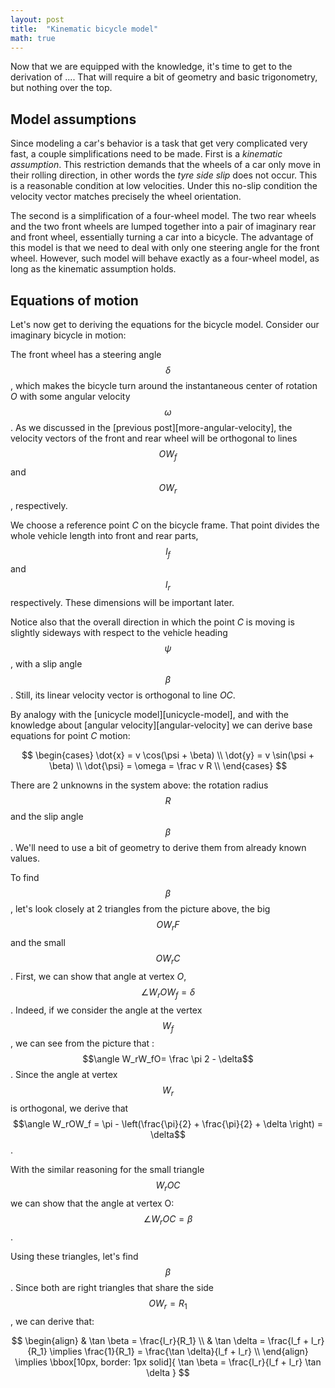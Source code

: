 ```yaml
---
layout: post
title:  "Kinematic bicycle model"
math: true
---
```

Now that we are equipped with the knowledge, it's time to get to the derivation of .... That will require a bit of geometry and basic trigonometry, but nothing over the top. 

## Model assumptions

Since modeling a car's behavior is a task that get very complicated very fast, a couple simplifications need to be made. First is a *kinematic assumption*. This restriction demands that the wheels of a car only move in their rolling direction, in other words the *tyre side slip* does not occur. This is a reasonable condition at low velocities. Under this no-slip condition the velocity vector matches precisely the wheel orientation.

The second is a simplification of a four-wheel model. The two rear wheels and the two front wheels are lumped together into a pair of imaginary rear and front wheel, essentially turning a car into a bicycle. The advantage of this model is that we need to deal with only one steering angle for the front wheel. However, such model will behave exactly as a four-wheel model, as long as the kinematic assumption holds. 

## Equations of motion

Let's now get to deriving the equations for the bicycle model. Consider our imaginary bicycle in motion:

The front wheel has a steering angle $$\delta$$, which makes the bicycle turn around the instantaneous center of rotation *O* with some angular velocity $$\omega$$. As we discussed in the [previous post][more-angular-velocity], the velocity vectors of the front and rear wheel will be orthogonal to lines $$OW_f$$ and $$OW_r$$, respectively.

We choose a reference point *C* on the bicycle frame. That point divides the whole vehicle length into front and rear parts, $$l_f$$ and $$l_r$$ respectively. These dimensions will be important later. 

Notice also that the overall direction in which the point *C* is moving is slightly sideways with respect to the vehicle heading $$\psi$$, with a slip angle $$\beta$$. Still, its linear velocity vector is orthogonal to line *OC*. 

By analogy with the [unicycle model][unicycle-model], and with the knowledge about [angular velocity][angular-velocity] we can derive base equations for point *C* motion: 

$$
\begin{cases}
\dot{x} = v \cos(\psi + \beta) \\
\dot{y} = v \sin(\psi + \beta) \\
\dot{\psi} = \omega = \frac v R \\
\end{cases}
$$

There are 2 unknowns in the system above: the rotation radius $$R$$ and the slip angle $$\beta$$. We'll need to use a bit of geometry to derive them from already known values. 

To find $$\beta$$, let's look closely at 2 triangles from the picture above, the big $$OW_rF$$ and the small $$OW_rC$$. First, we can show that angle at vertex *O*, $$\angle W_rOW_f = \delta$$. Indeed, if we consider the angle at the vertex $$W_f$$, we can see from the picture that : $$\angle W_rW_fO= \frac \pi 2 - \delta$$. Since the angle at vertex $$W_r$$ is orthogonal, we derive that $$\angle W_rOW_f = \pi - \left(\frac{\pi}{2} + \frac{\pi}{2} + \delta \right) = \delta$$.

With the similar reasoning for the small triangle $$W_rOC$$ we can show that the angle at vertex O: $$\angle W_rOC = \beta$$.

Using these triangles, let's find $$\beta$$. Since both are right triangles that share the side $$OW_r= R_1$$, we can derive that: 

$$
\begin{align}
   & \tan \beta = \frac{l_r}{R_1} \\
   & \tan \delta = \frac{l_f + l_r}{R_1} \implies \frac{1}{R_1} = \frac{\tan \delta}{l_f + l_r} \\
\end{align}
\implies
\bbox[10px, border: 1px solid]{ \tan \beta = \frac{l_r}{l_f + l_r} \tan \delta }
$$





